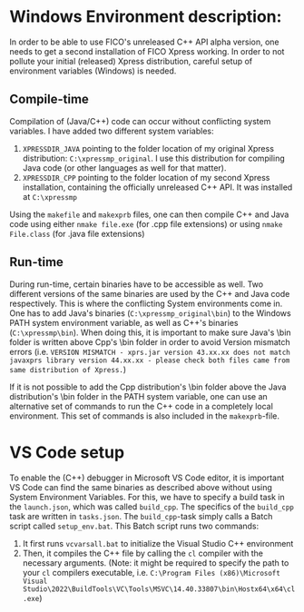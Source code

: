 # Windows Environment description:
In order to be able to use FICO's unreleased C++ API alpha version, one needs to get a second installation of FICO Xpress working. In order to not pollute your initial (released) Xpress distribution, careful setup of environment variables (Windows) is needed. 

## Compile-time
Compilation of (Java/C++) code can occur without conflicting system variables. I have added two different system variables:
1. `XPRESSDIR_JAVA` pointing to the folder location of my original Xpress distribution: `C:\xpressmp_original`. I use this distribution for compiling Java code (or other languages as well for that matter).
2. `XPRESSDIR_CPP` pointing to the folder location of my second Xpress installation, containing the officially unreleased C++ API. It was installed at `C:\xpressmp`

Using the `makefile` and `makexprb` files, one can then compile C++ and Java code using either `nmake file.exe` (for .cpp file extensions) or using `nmake File.class` (for .java file extensions)

## Run-time
During run-time, certain binaries have to be accessible as well. Two different versions of the same binaries are used by the C++ and Java code respectively. This is where the conflicting System environments come in. One has to add Java's binaries (`C:\xpressmp_original\bin`) to the Windows PATH system environment variable, as well as C++'s binaries (`C:\xpressmp\bin`). When doing this, it is important to make sure Java's \bin folder is written above Cpp's \bin folder in order to avoid Version mismatch errors (i.e. `VERSION MISMATCH - xprs.jar version 43.xx.xx does not match javaxprs library version 44.xx.xx - please check both files came from same distribution of Xpress.`) 

If it is not possible to add the Cpp distribution's \bin folder above the Java distribution's \bin folder in the PATH system variable, one can use an alternative set of commands to run the C++ code in a completely local environment. This set of commands is also included in the `makexprb`-file. 

# VS Code setup
To enable the (C++) debugger in Microsoft VS Code editor, it is important VS Code can find the same binaries as described above without using System Environment Variables. For this, we have to specify a build task in the `launch.json`, which was called `build_cpp`. The specifics of the `build_cpp` task are written in `tasks.json`. The `build_cpp`-task simply calls a Batch script called `setup_env.bat`. This Batch script runs two commands:
1. It first runs `vcvarsall.bat` to initialize the Visual Studio C++ environment
2. Then, it compiles the C++ file by calling the `cl` compiler with the necessary arguments. (Note: it might be required to specify the path to your `cl` compilers executable, i.e. `C:\Program Files (x86)\Microsoft Visual Studio\2022\BuildTools\VC\Tools\MSVC\14.40.33807\bin\Hostx64\x64\cl.exe`)